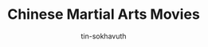 ---
title: Chinese Martial Arts Movies
categories: ['Chinese']
thumb: 'https://img.youtube.com/vi/jS3idRbQcxA/maxresdefault.jpg'
pudate: 2024-06-06T02:04:25
videos: 2024-06-06-02-03-10
author: tin-sokhavuth
---